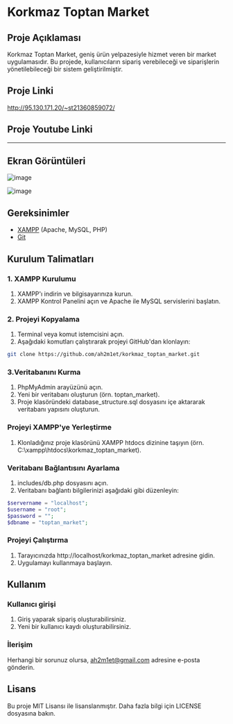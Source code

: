 # Korkmaz Toptan Market

## Proje Açıklaması
Korkmaz Toptan Market, geniş ürün yelpazesiyle hizmet veren bir market uygulamasıdır. Bu projede, kullanıcıların sipariş verebileceği ve siparişlerin yönetilebileceği bir sistem geliştirilmiştir.

## Proje Linki
http://95.130.171.20/~st21360859072/

## Proje Youtube Linki
---
## Ekran Görüntüleri
![image](https://github.com/Ah2m1et/korkmaz_toptan_market/assets/103003160/98784e6c-13a1-4bfc-940f-3cb5515f5ac9)

![image](https://github.com/Ah2m1et/korkmaz_toptan_market/assets/103003160/4212e0f3-b2f8-4a51-a028-f9f53fa201d0)

## Gereksinimler
- [XAMPP](https://www.apachefriends.org/index.html) (Apache, MySQL, PHP)
- [Git](https://git-scm.com/)

## Kurulum Talimatları

### 1. XAMPP Kurulumu
1. XAMPP'ı indirin ve bilgisayarınıza kurun.
2. XAMPP Kontrol Panelini açın ve Apache ile MySQL servislerini başlatın.

### 2. Projeyi Kopyalama
1. Terminal veya komut istemcisini açın.
2. Aşağıdaki komutları çalıştırarak projeyi GitHub'dan klonlayın:

```sh
git clone https://github.com/ah2m1et/korkmaz_toptan_market.git
```

### 3.Veritabanını Kurma
1. PhpMyAdmin arayüzünü açın.
2. Yeni bir veritabanı oluşturun (örn. toptan_market).
3. Proje klasöründeki database_structure.sql dosyasını içe aktararak veritabanı yapısını oluşturun.

### Projeyi XAMPP'ye Yerleştirme
1. Klonladığınız proje klasörünü XAMPP htdocs dizinine taşıyın (örn. C:\xampp\htdocs\korkmaz_toptan_market).

### Veritabanı Bağlantısını Ayarlama
1. includes/db.php dosyasını açın.
2. Veritabanı bağlantı bilgilerinizi aşağıdaki gibi düzenleyin:
```php
$servername = "localhost";
$username = "root";
$password = "";
$dbname = "toptan_market";
```

### Projeyi Çalıştırma
1. Tarayıcınızda http://localhost/korkmaz_toptan_market adresine gidin.
2. Uygulamayı kullanmaya başlayın.

## Kullanım

### Kullanıcı girişi 
1. Giriş yaparak sipariş oluşturabilirsiniz.
2. Yeni bir kullanıcı kaydı oluşturabilirsiniz.

### İlerişim 
Herhangi bir sorunuz olursa, ah2m1et@gmail.com adresine e-posta gönderin.

## Lisans

Bu proje MIT Lisansı ile lisanslanmıştır. Daha fazla bilgi için LICENSE dosyasına bakın.
